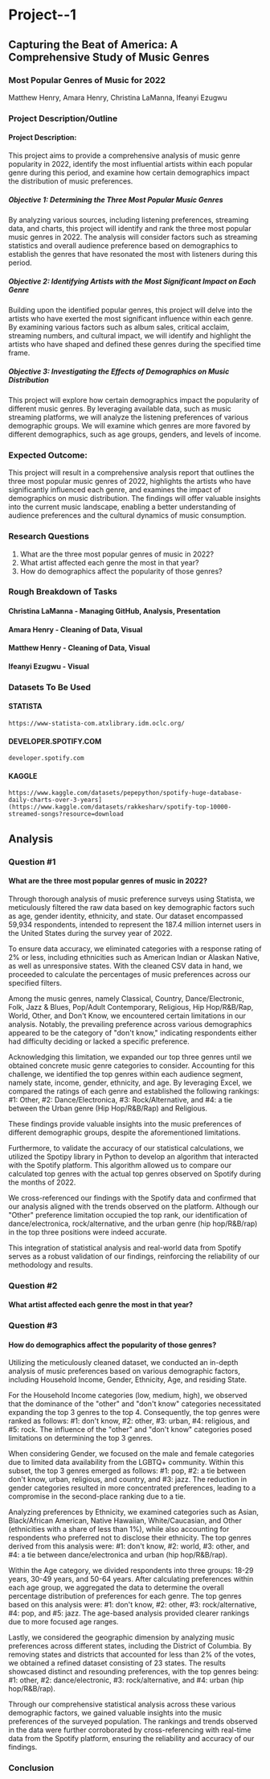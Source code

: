# Project--1

## Capturing the Beat of America: A Comprehensive Study of Music Genres

### Most Popular Genres of Music for 2022
Matthew Henry, Amara Henry, Christina LaManna, Ifeanyi Ezugwu

### Project Description/Outline
#### Project Description:
This project aims to provide a comprehensive analysis of music genre popularity in 2022, identify the most influential artists within each popular genre during this period, and examine how certain demographics impact the distribution of music preferences.

##### Objective 1: Determining the Three Most Popular Music Genres
By analyzing various sources, including listening preferences, streaming data, and charts, this project will identify and rank the three most popular music genres in 2022. The analysis will consider factors such as streaming statistics and overall audience preference based on demographics to establish the genres that have resonated the most with listeners during this period.

##### Objective 2: Identifying Artists with the Most Significant Impact on Each Genre
Building upon the identified popular genres, this project will delve into the artists who have exerted the most significant influence within each genre. By examining various factors such as album sales, critical acclaim, streaming numbers, and cultural impact, we will identify and highlight the artists who have shaped and defined these genres during the specified time frame.

##### Objective 3: Investigating the Effects of Demographics on Music Distribution
This project will explore how certain demographics impact the popularity of different music genres. By leveraging available data, such as music streaming platforms, we will analyze the listening preferences of various demographic groups. We will examine which genres are more favored by different demographics, such as age groups, genders, and levels of income.

### Expected Outcome:
This project will result in a comprehensive analysis report that outlines the three most popular music genres of 2022, highlights the artists who have significantly influenced each genre, and examines the impact of demographics on music distribution. The findings will offer valuable insights into the current music landscape, enabling a better understanding of audience preferences and the cultural dynamics of music consumption.

### Research Questions
1) What are the three most popular genres of music in 2022?
2) What artist affected each genre the most in that year?
3) How do demographics affect the popularity of those genres?
    
### Rough Breakdown of Tasks
#### Christina LaManna - Managing GitHub, Analysis, Presentation
#### Amara Henry - Cleaning of Data, Visual
#### Matthew Henry - Cleaning of Data, Visual
#### Ifeanyi Ezugwu - Visual

### Datasets To Be Used
#### STATISTA
    https://www-statista-com.atxlibrary.idm.oclc.org/
#### DEVELOPER.SPOTIFY.COM
    developer.spotify.com
#### KAGGLE
    https://www.kaggle.com/datasets/pepepython/spotify-huge-database-daily-charts-over-3-years](https://www.kaggle.com/datasets/rakkesharv/spotify-top-10000-streamed-songs?resource=download

## Analysis
### Question #1
#### What are the three most popular genres of music in 2022?
Through thorough analysis of music preference surveys using Statista, we meticulously filtered the raw data based on key demographic factors such as age, gender identity, ethnicity, and state. Our dataset encompassed 59,934 respondents, intended to represent the 187.4 million internet users in the United States during the survey year of 2022.

To ensure data accuracy, we eliminated categories with a response rating of 2% or less, including ethnicities such as American Indian or Alaskan Native, as well as unresponsive states. With the cleaned CSV data in hand, we proceeded to calculate the percentages of music preferences across our specified filters.

Among the music genres, namely Classical, Country, Dance/Electronic, Folk, Jazz & Blues, Pop/Adult Contemporary, Religious, Hip Hop/R&B/Rap, World, Other, and Don't Know, we encountered certain limitations in our analysis. Notably, the prevailing preference across various demographics appeared to be the category of "don't know," indicating respondents either had difficulty deciding or lacked a specific preference.

Acknowledging this limitation, we expanded our top three genres until we obtained concrete music genre categories to consider. Accounting for this challenge, we identified the top genres within each audience segment, namely state, income, gender, ethnicity, and age. By leveraging Excel, we compared the ratings of each genre and established the following rankings: #1: Other, #2: Dance/Electronica, #3: Rock/Alternative, and #4: a tie between the Urban genre (Hip Hop/R&B/Rap) and Religious.

These findings provide valuable insights into the music preferences of different demographic groups, despite the aforementioned limitations. 

Furthermore, to validate the accuracy of our statistical calculations, we utilized the Spotipy library in Python to develop an algorithm that interacted with the Spotify platform. This algorithm allowed us to compare our calculated top genres with the actual top genres observed on Spotify during the months of 2022.

We cross-referenced our findings with the Spotify data and confirmed that our analysis aligned with the trends observed on the platform. Although our "Other" preference limitation occupied the top rank, our identification of dance/electronica, rock/alternative, and the urban genre (hip hop/R&B/rap) in the top three positions were indeed accurate.

This integration of statistical analysis and real-world data from Spotify serves as a robust validation of our findings, reinforcing the reliability of our methodology and results.
### Question #2
#### What artist affected each genre the most in that year?

### Question #3
#### How do demographics affect the popularity of those genres?
Utilizing the meticulously cleaned dataset, we conducted an in-depth analysis of music preferences based on various demographic factors, including Household Income, Gender, Ethnicity, Age, and residing State.

For the Household Income categories (low, medium, high), we observed that the dominance of the "other" and "don't know" categories necessitated expanding the top 3 genres to the top 4. Consequently, the top genres were ranked as follows: #1: don't know, #2: other, #3: urban, #4: religious, and #5: rock. The influence of the "other" and "don't know" categories posed limitations on determining the top 3 genres.

When considering Gender, we focused on the male and female categories due to limited data availability from the LGBTQ+ community. Within this subset, the top 3 genres emerged as follows: #1: pop, #2: a tie between don't know, urban, religious, and country, and #3: jazz. The reduction in gender categories resulted in more concentrated preferences, leading to a compromise in the second-place ranking due to a tie.

Analyzing preferences by Ethnicity, we examined categories such as Asian, Black/African American, Native Hawaiian, White/Caucasian, and Other (ethnicities with a share of less than 1%), while also accounting for respondents who preferred not to disclose their ethnicity. The top genres derived from this analysis were: #1: don't know, #2: world, #3: other, and #4: a tie between dance/electronica and urban (hip hop/R&B/rap).

Within the Age category, we divided respondents into three groups: 18-29 years, 30-49 years, and 50-64 years. After calculating preferences within each age group, we aggregated the data to determine the overall percentage distribution of preferences for each genre. The top genres based on this analysis were: #1: don't know, #2: other, #3: rock/alternative, #4: pop, and #5: jazz. The age-based analysis provided clearer rankings due to more focused age ranges.

Lastly, we considered the geographic dimension by analyzing music preferences across different states, including the District of Columbia. By removing states and districts that accounted for less than 2% of the votes, we obtained a refined dataset consisting of 23 states. The results showcased distinct and resounding preferences, with the top genres being: #1: other, #2: dance/electronic, #3: rock/alternative, and #4: urban (hip hop/R&B/rap).

Through our comprehensive statistical analysis across these various demographic factors, we gained valuable insights into the music preferences of the surveyed population. The rankings and trends observed in the data were further corroborated by cross-referencing with real-time data from the Spotify platform, ensuring the reliability and accuracy of our findings.

### Conclusion
